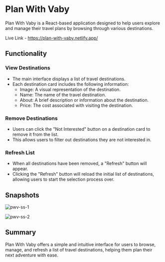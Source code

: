 # Plan With Vaby

Plan With Vaby is a React-based application designed to help users explore and manage their travel plans by browsing through various destinations.

Live Link - https://plan-with-vaby.netlify.app/

## Functionality

### View Destinations

- The main interface displays a list of travel destinations.
- Each destination card includes the following information:
  - Image: A visual representation of the destination.
  - Name: The name of the travel destination.
  - About: A brief description or information about the destination.
  - Price: The cost associated with visiting the destination.

### Remove Destinations

- Users can click the "Not Interested" button on a destination card to remove it from the list.
- This allows users to filter out destinations they are not interested in.

### Refresh List

- When all destinations have been removed, a "Refresh" button will appear.
- Clicking the "Refresh" button will reload the initial list of destinations, allowing users to start the selection process over.

## Snapshots 
![pwv-ss-1](https://github.com/vaibhavj20/Complete-React-Course/assets/85863405/e4aa856b-7fb5-4dab-a41f-cc1432e34e02)

![pwv-ss-2](https://github.com/vaibhavj20/Complete-React-Course/assets/85863405/6f5cc74b-f9b6-4d45-88a0-2b66798f508c)

## Summary

Plan With Vaby offers a simple and intuitive interface for users to browse, manage, and refresh a list of travel destinations, helping them plan their next adventure with ease.
